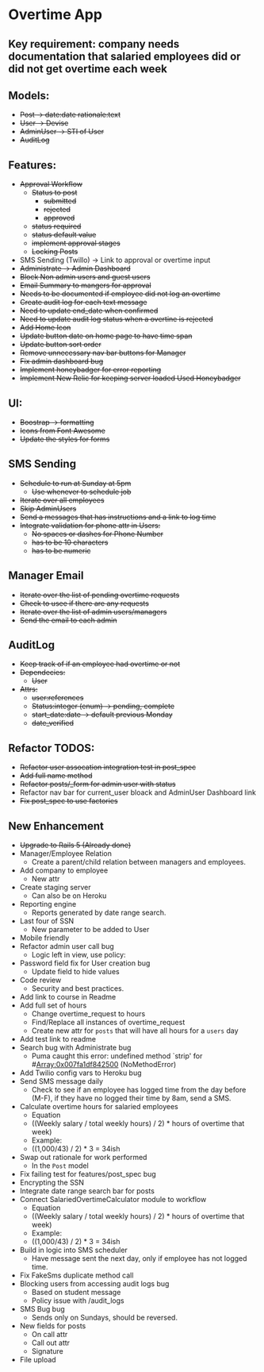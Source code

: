 # Overtime App

## Key requirement: company needs documentation that salaried employees did or did not get overtime each week

## Models:
- ~~Post -> date:date rationale:text~~
- ~~User -> Devise~~
- ~~AdminUser -> STI of User~~
- ~~AuditLog~~

## Features:
- ~~Approval Workflow~~
  - ~~Status to post~~
     - ~~submitted~~
     - ~~rejected~~
     - ~~approved~~
  - ~~status required~~
  - ~~status default value~~
  - ~~implement approval stages~~
  - ~~Locking Posts~~
- SMS Sending (Twillo) -> Link to approval or overtime input
- ~~Administrate -> Admin Dashboard~~
- ~~Block Non admin users and guest users~~
- ~~Email Summary to mangers for approval~~
- ~~Needs to be documented if employee did not log an overtime~~
- ~~Create audit log for each text message~~
- ~~Need to update end_date when confirmed~~
- ~~Need to update audit log status when a overtine is rejected~~
- ~~Add Home Icon~~
- ~~Update button date on home page to have time span~~
- ~~Update button sort order~~
- ~~Remove unnecessary nav bar buttons for Manager~~
- ~~Fix admin dashboard bug~~
- ~~Implement honeybadger for error reporting~~
- ~~Implement New Relic for keeping server loaded Used Honeybadger~~ 

## UI:
- ~~Boostrap -> formatting~~
- ~~Icons from Font Awesome~~
- ~~Update the styles for forms~~

## SMS Sending
- ~~Schedule to run at Sunday at 5pm~~
  - ~~Use whenever to schedule job~~
- ~~Iterate over all employees~~
- ~~Skip AdminUsers~~
- ~~Send a messages that has instructions and a link to log time~~
- ~~Integrate validation for phone attr in Users:~~
  - ~~No spaces or dashes for Phone Number~~
  - ~~has to be 10 characters~~
  - ~~has to be numeric~~

## Manager Email
- ~~Iterate over the list of pending overtime requests~~
- ~~Check to usee if there are any requests~~
- ~~Iterate over the list of admin users/managers~~
- ~~Send the email to each admin~~

## AuditLog
- ~~Keep track of if an employee had overtime or not~~
- ~~Dependecies:~~
  - ~~User~~
- ~~Attrs:~~
  - ~~user:references~~
  - ~~Status:integer (enum) -> pending, complete~~
  - ~~start_date:date -> default previous Monday~~
  - ~~date_verified~~
 
## Refactor TODOS:
- ~~Refactor user assocation integration test in post_spec~~
- ~~Add full name method~~
- ~~Refactor posts/_form for admin user with status~~
- Refactor nav bar for current_user bloack and AdminUser Dashboard link
- ~~Fix post_spec to use factories~~

## New Enhancement 
- ~~Upgrade to Rails 5 (Already done)~~
- Manager/Employee Relation
  - Create a parent/child relation between managers and employees.
- Add company to employee
  - New attr
- Create staging server
  - Can also be on Heroku
- Reporting engine
  - Reports generated by date range search.
- Last four of SSN
  - New parameter to be added to User
- Mobile friendly
- Refactor admin user call bug
  - Logic left in view, use policy:
- Password field fix for User creation bug
  - Update field to hide values
- Code review 
  - Security and best practices.
- Add link to course in Readme
- Add full set of hours
  - Change overtime_request to hours
  - Find/Replace all instances of overtime_request
  - Create new attr for `posts` that will have all hours for a `users` day
- Add test link to readme
- Search bug with Administrate bug
  - Puma caught this error: undefined method `strip' for #<Array:0x007fa1df842500> (NoMethodError)
- Add Twilio config vars to Heroku bug
- Send SMS message daily 
  - Check to see if an employee has logged time from the day before (M-F), if they have no logged their time by 8am, send a SMS.
- Calculate overtime hours for salaried employees 
  - Equation
  - ((Weekly salary / total weekly hours) / 2) * hours of overtime that week)
  - Example:
  - ((1,000/43) / 2) * 3 = 34ish
- Swap out rationale for work performed 
  - In the `Post` model
- Fix failing test for features/post_spec bug
- Encrypting the SSN 
- Integrate date range search bar for posts 
- Connect SalariedOvertimeCalculator module to workflow 
  - Equation
  - ((Weekly salary / total weekly hours) / 2) * hours of overtime that week)
  - Example:
  - ((1,000/43) / 2) * 3 = 34ish
- Build in logic into SMS scheduler 
  - Have message sent the next day, only if employee has not logged time.
- Fix FakeSms duplicate method call
- Blocking users from accessing audit logs bug
  - Based on student message
  - Policy issue with /audit_logs
- SMS Bug bug
  - Sends only on Sundays, should be reversed.
- New fields for posts 
  - On call attr
  - Call out attr
  - Signature
- File upload 